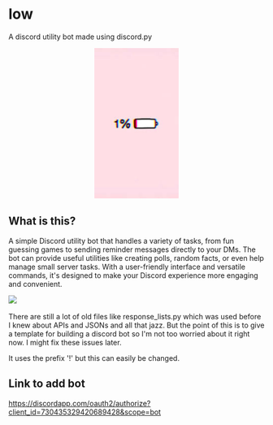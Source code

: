 # low
A discord utility bot made using discord.py

<p align="center" width="100%">
    <img width="33%" src="https://raw.githubusercontent.com/buzZ-exe/low/master/pic.jpg?token=AQJMTP3GBHJWGZRTZVPVAZLBMVYTU">
</p>

## What is this?
A simple Discord utility bot that handles a variety of tasks, from fun guessing games to sending reminder messages directly to your DMs. The bot can provide useful utilities like creating polls, random facts, or even help manage small server tasks. With a user-friendly interface and versatile commands, it's designed to make your Discord experience more engaging and convenient.

![](https://github.com/user-attachments/assets/0549e6aa-d0a2-4d71-ad93-da5d6d50574b)

There are still a lot of old files like response_lists.py which was used before I knew about APIs and JSONs and all that jazz.
But the point of this is to give a template for building a discord bot so I'm not too worried about it right now. I might fix these issues later.

It uses the prefix '!' but this can easily be changed.

## Link to add bot
https://discordapp.com/oauth2/authorize?client_id=730435329420689428&scope=bot
